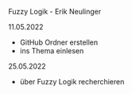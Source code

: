 Fuzzy Logik - Erik Neulinger

11.05.2022
   - GitHub Ordner erstellen
   - ins Thema einlesen

25.05.2022
   - über Fuzzy Logik recherchieren
